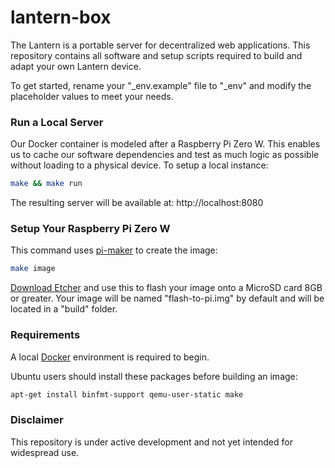 # lantern-box

The Lantern is a portable server for decentralized web applications. This repository contains all software and setup scripts required to build and adapt your own Lantern device.

To get started, rename your "\_env.example" file to "\_env" and modify the placeholder values to meet your needs.

### Run a Local Server

Our Docker container is modeled after a Raspberry Pi Zero W. This enables us to cache our software dependencies and test as much logic as possible without loading to a physical device. To setup a local instance:

```bash
make && make run
```

The resulting server will be available at: http://localhost:8080

### Setup Your Raspberry Pi Zero W

This command uses [pi-maker](https://github.com/lantern-works/pi-maker) to create the image:

```bash
make image
```


[Download Etcher](http://etcher.io) and use this to flash your image onto a MicroSD card 8GB or greater. Your image will be named "flash-to-pi.img" by default and will be located in a "build" folder.



### Requirements

A local [Docker](https://www.docker.com/community-edition) environment is required to begin.

Ubuntu users should install these packages before building an image:
```bash
apt-get install binfmt-support qemu-user-static make
```

### Disclaimer
This repository is under active development and not yet intended for widespread use.